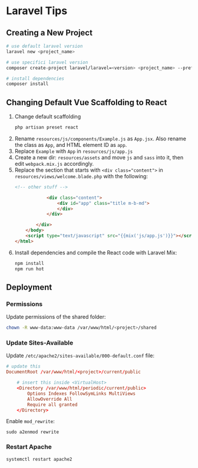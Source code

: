 # Laravel Tips

## Creating a New Project
``` sh
# use default laravel version
laravel new <project_name>

# use specifici laravel version
composer create-project laravel/laravel=<version> <project_name> --prefer-dist

# install dependencies
composer install
```

## Changing Default Vue Scaffolding to React
 1. Change default scaffolding
    ``` sh
    php artisan preset react
    ```
 2. Rename `resources/js/components/Example.js` as `App.jsx`. Also rename the class as `App`, and HTML element ID as `app`.
 3. Replace `Example` with `App` in `resources/js/app.js`
 4. Create a new dir: `resources/assets` and move `js` and `sass` into it, then edit `webpack.mix.js` accordingly.
 5. Replace the section that starts with `<div class="content">` in `resources/views/welcome.blade.php` with the following:
    ``` html
    <!-- other stuff -->

                <div class="content">
                    <div id="app" class="title m-b-md">
                    </div>
                </div>

            </div>
        </body>
        <script type="text/javascript" src="{{mix('js/app.js')}}"></script>
    </html>
    ```
 6. Install dependencies and compile the React code with Laravel Mix:
    ``` sh
    npm install
    npm run hot
    ``` 
    
## Deployment
### Permissions
Update permissions of the shared folder:
``` sh
chown -R www-data:www-data /var/www/html/<project>/shared
```

### Update Sites-Available
Update `/etc/apache2/sites-available/000-default.conf` file:
``` conf
# update this
DocumentRoot /var/www/html/<project>/current/public

    # insert this inside <VirtualHost>
    <Directory /var/www/html/periodic/current/public>
        Options Indexes FollowSymLinks MultiViews
        AllowOverride All
        Require all granted
    </Directory>
```

Enable `mod_rewrite`:
```
sudo a2enmod rewrite
```

### Restart Apache
```
systemctl restart apache2
```

